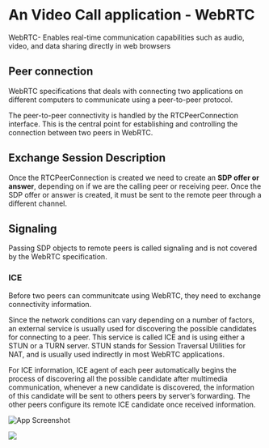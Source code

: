 
# An Video Call application - WebRTC

WebRTC- Enables real-time communication capabilities such as audio, video, and data sharing directly in web browsers



## Peer connection

WebRTC specifications that deals with connecting two applications on different computers to communicate using a peer-to-peer protocol.

The peer-to-peer connectivity is handled by the RTCPeerConnection interface. This is the central point for establishing and controlling the connection between two peers in WebRTC.



## Exchange Session Description

Once the RTCPeerConnection is created we need to create an **SDP offer or answer**, depending on if we are the calling peer or receiving peer. Once the SDP offer or answer is created, it must be sent to the remote peer through a different channel.
## Signaling

Passing SDP objects to remote peers is called signaling and is not covered by the WebRTC specification. 

### ICE 
Before two peers can communitcate using WebRTC, they need to exchange connectivity information.

Since the network conditions can vary depending on a number of factors, an external service is usually used for discovering the possible candidates for connecting to a peer. This service is called ICE and is using either a STUN or a TURN server. STUN stands for Session Traversal Utilities for NAT, and is usually used indirectly in most WebRTC applications.

For ICE information, ICE agent of each peer automatically begins the process of discovering all the possible candidate after multimedia communication, whenever a new candidate is discovered, the information of this candidate will be sent to others peers by server’s forwarding. The other peers configure its remote ICE candidate once received information. 


![App Screenshot](https://github-production-user-asset-6210df.s3.amazonaws.com/97618151/327394118-998ad011-2386-4f86-9e0d-f639c563e778.png?X-Amz-Algorithm=AWS4-HMAC-SHA256&X-Amz-Credential=AKIAVCODYLSA53PQK4ZA%2F20240502%2Fus-east-1%2Fs3%2Faws4_request&X-Amz-Date=20240502T102218Z&X-Amz-Expires=300&X-Amz-Signature=bafbceb893aab9c5e56e1312f4a9712e0067c63417ce6881008064167769e32c&X-Amz-SignedHeaders=host&actor_id=97618151&key_id=0&repo_id=791959113)

![](https://github-production-user-asset-6210df.s3.amazonaws.com/97618151/327395933-59fb0c0a-cfea-4084-81da-5d69af2858b8.png?X-Amz-Algorithm=AWS4-HMAC-SHA256&X-Amz-Credential=AKIAVCODYLSA53PQK4ZA%2F20240502%2Fus-east-1%2Fs3%2Faws4_request&X-Amz-Date=20240502T102352Z&X-Amz-Expires=300&X-Amz-Signature=4870287cb30dee9538e33682a6c1b9da2394cc2dbe988b4b2b78dd33bf3e075e&X-Amz-SignedHeaders=host&actor_id=97618151&key_id=0&repo_id=791959113)

